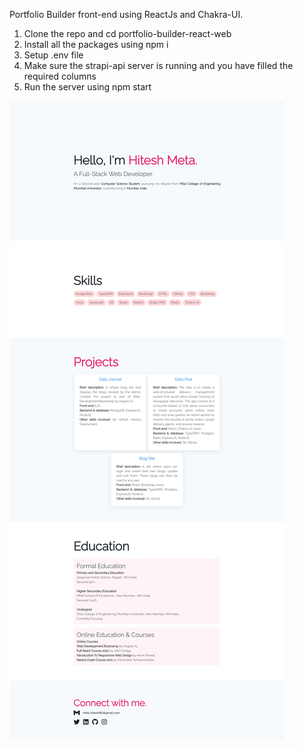 Portfolio Builder front-end using ReactJs and Chakra-UI.

1. Clone the repo and cd portfolio-builder-react-web
2. Install all the packages using npm i
3. Setup .env file
4. Make sure the strapi-api server is running and you have filled the required columns
5. Run the server using npm start

![](layout_view.png)
